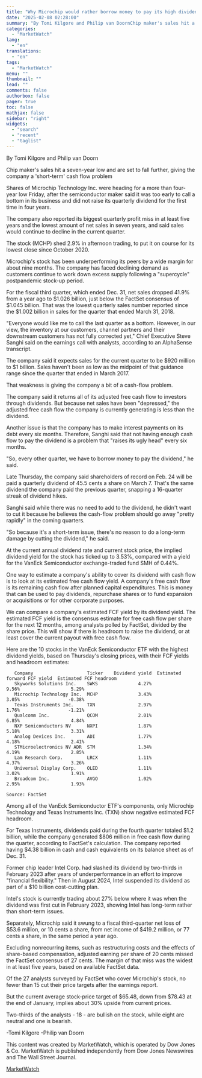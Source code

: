 ```yaml
---
title: "Why Microchip would rather borrow money to pay its high dividend than cut it"
date: "2025-02-08 02:28:00"
summary: "By Tomi Kilgore and Philip van DoornChip maker's sales hit a seven-year low and are set to fall further, giving the company a 'short-term' cash flow problemShares of Microchip Technology Inc. were heading for a more than four-year low Friday, after the semiconductor maker said it was too early to..."
categories:
  - "MarketWatch"
lang:
  - "en"
translations:
  - "en"
tags:
  - "MarketWatch"
menu: ""
thumbnail: ""
lead: ""
comments: false
authorbox: false
pager: true
toc: false
mathjax: false
sidebar: "right"
widgets:
  - "search"
  - "recent"
  - "taglist"
---
```


By Tomi Kilgore and Philip van Doorn

Chip maker's sales hit a seven-year low and are set to fall further, giving the company a 'short-term' cash flow problem

Shares of Microchip Technology Inc. were heading for a more than four-year low Friday, after the semiconductor maker said it was too early to call a bottom in its business and did not raise its quarterly dividend for the first time in four years.

The company also reported its biggest quarterly profit miss in at least five years and the lowest amount of net sales in seven years, and said sales would continue to decline in the current quarter.

The stock (MCHP) shed 2.9% in afternoon trading, to put it on course for its lowest close since October 2020.

Microchip's stock has been underperforming its peers by a wide margin for about nine months. The company has faced declining demand as customers continue to work down excess supply following a "supercycle" postpandemic stock-up period.

For the fiscal third quarter, which ended Dec. 31, net sales dropped 41.9% from a year ago to $1.026 billion, just below the FactSet consensus of $1.045 billion. That was the lowest quarterly sales number reported since the $1.002 billion in sales for the quarter that ended March 31, 2018.

"Everyone would like me to call the last quarter as a bottom. However, in our view, the inventory at our customers, channel partners and their downstream customers has not fully corrected yet," Chief Executive Steve Sanghi said on the earnings call with analysts, according to an AlphaSense transcript.

The company said it expects sales for the current quarter to be $920 million to $1 billion. Sales haven't been as low as the midpoint of that guidance range since the quarter that ended in March 2017.

That weakness is giving the company a bit of a cash-flow problem.

The company said it returns all of its adjusted free cash flow to investors through dividends. But because net sales have been "depressed," the adjusted free cash flow the company is currently generating is less than the dividend.

Another issue is that the company has to make interest payments on its debt every six months. Therefore, Sanghi said that not having enough cash flow to pay the dividend is a problem that "raises its ugly head" every six months.

"So, every other quarter, we have to borrow money to pay the dividend," he said.

Late Thursday, the company said shareholders of record on Feb. 24 will be paid a quarterly dividend of 45.5 cents a share on March 7. That's the same dividend the company paid the previous quarter, snapping a 16-quarter streak of dividend hikes.

Sanghi said while there was no need to add to the dividend, he didn't want to cut it because he believes the cash-flow problem should go away "pretty rapidly" in the coming quarters.

"So because it's a short-term issue, there's no reason to do a long-term damage by cutting the dividend," he said.

At the current annual dividend rate and current stock price, the implied dividend yield for the stock has ticked up to 3.53%, compared with a yield for the VanEck Semiconductor exchange-traded fund SMH of 0.44%.

One way to estimate a company's ability to cover its dividend with cash flow is to look at its estimated free cash flow yield. A company's free cash flow is its remaining cash flow after planned capital expenditures. This is money that can be used to pay dividends, repurchase shares or to fund expansion or acquisitions or for other corporate purposes.

We can compare a company's estimated FCF yield by its dividend yield. The estimated FCF yield is the consensus estimate for free cash flow per share for the next 12 months, among analysts polled by FactSet, divided by the share price. This will show if there is headroom to raise the dividend, or at least cover the current payout with free cash flow.

Here are the 10 stocks in the VanEck Semiconductor ETF with the highest dividend yields, based on Thursday's closing prices, with their FCF yields and headroom estimates:

```
   Company                    Ticker    Dividend yield  Estimated forward FCF yield  Estimated FCF headroom   
   Skyworks Solutions Inc.    SWKS               4.27%                        9.56%                   5.29%   
   Microchip Technology Inc.  MCHP               3.43%                        3.05%                  -0.38%   
   Texas Instruments Inc.     TXN                2.97%                        1.76%                  -1.21%   
   Qualcomm Inc.              QCOM               2.01%                        6.85%                   4.84%   
   NXP Semiconductors NV      NXPI               1.87%                        5.18%                   3.31%   
   Analog Devices Inc.        ADI                1.77%                        4.18%                   2.41%   
   STMicroelectronics NV ADR  STM                1.34%                        4.19%                   2.85%   
   Lam Research Corp.         LRCX               1.11%                        4.37%                   3.26%   
   Universal Display Corp.    OLED               1.11%                        3.02%                   1.91%   
   Broadcom Inc.              AVGO               1.02%                        2.95%                   1.93%   
                                                                                            Source: FactSet 
```

Among all of the VanEck Semiconductor ETF's components, only Microchip Technology and Texas Instruments Inc. (TXN) show negative estimated FCF headroom.

For Texas Instruments, dividends paid during the fourth quarter totaled $1.2 billion, while the company generated $806 million in free cash flow during the quarter, according to FactSet's calculation. The company reported having $4.38 billion in cash and cash equivalents on its balance sheet as of Dec. 31.

Former chip leader Intel Corp. had slashed its dividend by two-thirds in February 2023 after years of underperformance in an effort to improve "financial flexibility." Then in August 2024, Intel suspended its dividend as part of a $10 billion cost-cutting plan.

Intel's stock is currently trading about 27% below where it was when the dividend was first cut in February 2023, showing Intel has long-term rather than short-term issues.

Separately, Microchip said it swung to a fiscal third-quarter net loss of $53.6 million, or 10 cents a share, from net income of $419.2 million, or 77 cents a share, in the same period a year ago.

Excluding nonrecurring items, such as restructuring costs and the effects of share-based compensation, adjusted earning per share of 20 cents missed the FactSet consensus of 27 cents. The margin of that miss was the widest in at least five years, based on available FactSet data.

Of the 27 analysts surveyed by FactSet who cover Microchip's stock, no fewer than 15 cut their price targets after the earnings report.

But the current average stock-price target of $65.48, down from $78.43 at the end of January, implies about 30% upside from current prices.

Two-thirds of the analysts - 18 - are bullish on the stock, while eight are neutral and one is bearish.

-Tomi Kilgore -Philip van Doorn

This content was created by MarketWatch, which is operated by Dow Jones & Co. MarketWatch is published independently from Dow Jones Newswires and The Wall Street Journal.

[MarketWatch](https://www.tradingview.com/news/DJN_SN20250207012706:0/)
